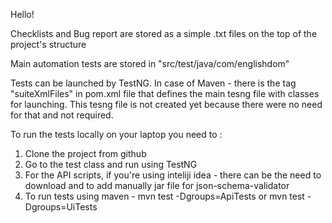 Hello!

Checklists and Bug report are stored as a simple .txt files on the top of the project's structure

Main automation tests are stored in "src/test/java/com/englishdom"

Tests can be launched by TestNG. In case of Maven - there is the tag "suiteXmlFiles" in pom.xml file that defines the main tesng file with classes for launching.
This tesng file is not created yet because there were no need for that and not required.

To run the tests locally on your laptop you need to : 

1. Clone the project from github
2. Go to the test class and run using TestNG
3. For the API scripts, if you're using inteliji idea - there can be the need to download and to add manually jar file for json-schema-validator
4. To run tests using maven - mvn test -Dgroups=ApiTests or mvn test -Dgroups=UiTests
